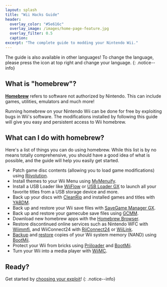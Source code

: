 ```yaml
---
layout: splash
title: "Wii Hacks Guide"
header:
  overlay_color: "#5e616c"
  overlay_image: /images/home-page-feature.jpg
  overlay_filter: 0.5
  caption:
excerpt: "The complete guide to modding your Nintendo Wii."
---
```


The guide is also available in other languages! To change the language, please press the icon at top right and change your language.
{: .notice--info}

## What is "homebrew"?

[**Homebrew**](https://en.wikipedia.org/wiki/Homebrew_(video_games)) refers to software not authorized by Nintendo. This can include games, utilities, emulators and much more!

Running homebrew on your Nintendo Wii can be done for free by exploiting bugs in Wii's software. The modifications installed by following this guide will give you easy and persistent access to Wii homebrew.

## What can I do with homebrew?

Here's a list of things you can do using homebrew. While this list is by no means totally comprehensive, you should have a good idea of what is possible, and the guide will help you easily get started.

+ Patch game disc contents (allowing you to load game modifications) using [Riivolution](riivolution).
+ Install themes to your Wii Menu using [MyMenuify](themes).
+ Install a USB Loader like [WiiFlow](wiiflow) or [USB Loader GX](usbloadergx) to launch all your favorite titles from a USB storage device and more.
+ Back up your discs with [CleanRip](/dump-games) and installed games and titles with [YABDM](dump-wads).
+ Back up and restore your Wii save files with [SaveGame Manager GX](https://wiidatabase.de/downloads/wii-tools/savegame-manager-gx-beta/).
+ Back up and restore your gamecube save files using [GCMM](gcsaves).
+ Download new homebrew apps with the [Homebrew Browser](hbb).
+ Restore discontinued online services such as Nintendo WFC with [Wiimmfi](wiimmfi), and WiiConnect24 with [RiiConnect24](riiconnect24) or [WiiLink](wiilink).
+ [Backup](bootmii) and [restore](bootmiirecover) copies of your Wii system memory (NAND) using [BootMii](hbc).
+ Protect your Wii from bricks using [Priiloader](priiloader) and [BootMii](bootmii).
+ Turn your Wii into a media player with [WiiMC](https://oscwii.org/library/app/wiimc-ss).


## Ready?

Get started by [choosing your exploit](get-started)!
{: .notice--info}
